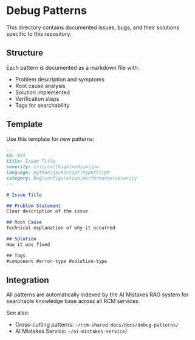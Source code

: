 # Debug Patterns

This directory contains documented issues, bugs, and their solutions specific to this repository.

## Structure

Each pattern is documented as a markdown file with:
- Problem description and symptoms
- Root cause analysis  
- Solution implemented
- Verification steps
- Tags for searchability

## Template

Use this template for new patterns:

```markdown
---
id: XXX
title: Issue Title
severity: critical|high|medium|low
language: python|javascript|typescript
category: bug|configuration|performance|security
---

# Issue Title

## Problem Statement
Clear description of the issue

## Root Cause
Technical explanation of why it occurred

## Solution
How it was fixed

## Tags
#component #error-type #solution-type
```

## Integration

All patterns are automatically indexed by the AI Mistakes RAG system for searchable knowledge base across all RCM services.

See also:
- Cross-cutting patterns: `~/rcm-shared-docs/docs/debug-patterns/`
- AI Mistakes Service: `~/ai-mistakes-service/`
